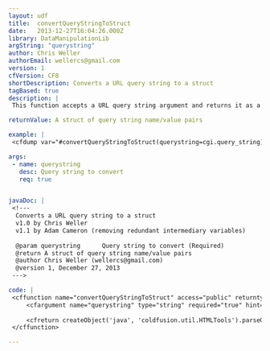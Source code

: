 ```yaml
---
layout: udf
title:  convertQueryStringToStruct
date:   2013-12-27T16:04:26.000Z
library: DataManipulationLib
argString: "querystring"
author: Chris Weller
authorEmail: wellercs@gmail.com
version: 1
cfVersion: CF8
shortDescription: Converts a URL query string to a struct
tagBased: true
description: |
 This function accepts a URL query string argument and returns it as a structure.

returnValue: A struct of query string name/value pairs

example: |
 <cfdump var="#convertQueryStringToStruct(querystring=cgi.query_string)#">

args:
 - name: querystring
   desc: Query string to convert
   req: true


javaDoc: |
 <!---
  Converts a URL query string to a struct
  v1.0 by Chris Weller
  v1.1 by Adam Cameron (removing redundant intermediary variables)
  
  @param querystring      Query string to convert (Required)
  @return A struct of query string name/value pairs 
  @author Chris Weller (wellercs@gmail.com) 
  @version 1, December 27, 2013 
 --->

code: |
 <cffunction name="convertQueryStringToStruct" access="public" returntype="struct" output="false" hint="I accept a URL query string and return it as a structure.">
     <cfargument name="querystring" type="string" required="true" hint="I am the query string for which to parse.">
 
     <cfreturn createObject('java', 'coldfusion.util.HTMLTools').parseQueryString(arguments.querystring)>
 </cffunction>

---
```


